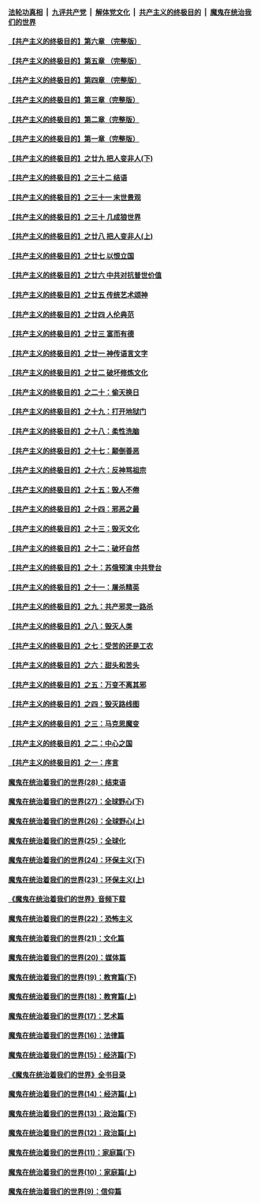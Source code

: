 ####  [法轮功真相](../../../../basic/blob/master/README.md?t=06240331) &nbsp;|&nbsp; [九评共产党](../../../../9ping.md/blob/master/README.md?t=06240331) &nbsp;|&nbsp; [解体党文化](../../../../jtdwh.md/blob/master/README.md?t=06240331)  &nbsp;|&nbsp; [共产主义的终极目的](../../../../gczydzjmd.md/blob/master/README.md?t=06240331) &nbsp;|&nbsp; [魔鬼在统治我们的世界](../../../../mgztzwmdsj.md/blob/master/README.md?t=06240331) 

#### [【共产主义的终极目的】第六章 （完整版）](../pages/nsc422/n11428913.md?t=06240331) 

#### [【共产主义的终极目的】第五章 （完整版）](../pages/nsc422/n11428912.md?t=06240331) 

#### [【共产主义的终极目的】第四章 （完整版）](../pages/nsc422/n11428907.md?t=06240331) 

#### [【共产主义的终极目的】第三章（完整版）](../pages/nsc422/n11428848.md?t=06240331) 

#### [【共产主义的终极目的】第二章（完整版）](../pages/nsc422/n11428831.md?t=06240331) 

#### [【共产主义的终极目的】第一章（完整版）](../pages/nsc422/n11417651.md?t=06240331) 

#### [【共产主义的终极目的】之廿九 把人变非人(下)](../pages/nsc422/n11344140.md?t=06240331) 

#### [【共产主义的终极目的】之三十二 结语](../pages/nsc422/n11360535.md?t=06240331) 

#### [【共产主义的终极目的】之三十一 末世景观](../pages/nsc422/n11351129.md?t=06240331) 

#### [【共产主义的终极目的】之三十 几成狼世界](../pages/nsc422/n11348280.md?t=06240331) 

#### [【共产主义的终极目的】之廿八 把人变非人(上)](../pages/nsc422/n11340492.md?t=06240331) 

#### [【共产主义的终极目的】之廿七 以恨立国](../pages/nsc422/n11336944.md?t=06240331) 

#### [【共产主义的终极目的】之廿六 中共对抗普世价值](../pages/nsc422/n11324785.md?t=06240331) 

#### [【共产主义的终极目的】之廿五 传统艺术颂神](../pages/nsc422/n11296396.md?t=06240331) 

#### [【共产主义的终极目的】之廿四 人伦典范](../pages/nsc422/n11296397.md?t=06240331) 

#### [【共产主义的终极目的】之廿三 富而有德](../pages/nsc422/n11283598.md?t=06240331) 

#### [【共产主义的终极目的】之廿一 神传语言文字](../pages/nsc422/n11263265.md?t=06240331) 

#### [【共产主义的终极目的】之廿二 破坏修炼文化](../pages/nsc422/n11245728.md?t=06240331) 

#### [【共产主义的终极目的】之二十：偷天换日](../pages/nsc422/n11238846.md?t=06240331) 

#### [【共产主义的终极目的】之十九：打开地狱门](../pages/nsc422/n11206376.md?t=06240331) 

#### [【共产主义的终极目的】之十八：柔性洗脑](../pages/nsc422/n11199994.md?t=06240331) 

#### [【共产主义的终极目的】之十七：颠倒善恶](../pages/nsc422/n11179782.md?t=06240331) 

#### [【共产主义的终极目的】之十六：反神骂祖宗](../pages/nsc422/n11166798.md?t=06240331) 

#### [【共产主义的终极目的】之十五：毁人不倦](../pages/nsc422/n11166792.md?t=06240331) 

#### [【共产主义的终极目的】之十四：邪恶之最](../pages/nsc422/n11150249.md?t=06240331) 

#### [【共产主义的终极目的】之十三：毁灭文化](../pages/nsc422/n11135227.md?t=06240331) 

#### [【共产主义的终极目的】之十二：破坏自然](../pages/nsc422/n11135214.md?t=06240331) 

#### [【共产主义的终极目的】之十：苏俄预演 中共登台](../pages/nsc422/n11118424.md?t=06240331) 

#### [【共产主义的终极目的】之十一：屠杀精英](../pages/nsc422/n11118442.md?t=06240331) 

#### [【共产主义的终极目的】之九：共产邪灵一路杀](../pages/nsc422/n11114139.md?t=06240331) 

#### [【共产主义的终极目的】之八：毁灭人类](../pages/nsc422/n11108503.md?t=06240331) 

#### [【共产主义的终极目的】之七：受苦的还是工农](../pages/nsc422/n11101809.md?t=06240331) 

#### [【共产主义的终极目的】之六：甜头和苦头](../pages/nsc422/n11096971.md?t=06240331) 

#### [【共产主义的终极目的】之五：万变不离其邪](../pages/nsc422/n11091285.md?t=06240331) 

#### [【共产主义的终极目的】之四：毁灭路线图](../pages/nsc422/n11086284.md?t=06240331) 

#### [【共产主义的终极目的】之三：马克思魔变](../pages/nsc422/n11061941.md?t=06240331) 

#### [【共产主义的终极目的】之二：中心之国](../pages/nsc422/n11047728.md?t=06240331) 

#### [【共产主义的终极目的】之一：序言](../pages/nsc422/n11086077.md?t=06240331) 

#### [魔鬼在统治着我们的世界(28)：结束语](../pages/nsc422/n10936246.md?t=06240331) 

#### [魔鬼在统治着我们的世界(27)：全球野心(下)](../pages/nsc422/n10928319.md?t=06240331) 

#### [魔鬼在统治着我们的世界(26)：全球野心(上)](../pages/nsc422/n10900318.md?t=06240331) 

#### [魔鬼在统治着我们的世界(25)：全球化](../pages/nsc422/n10788205.md?t=06240331) 

#### [魔鬼在统治着我们的世界(24)：环保主义(下)](../pages/nsc422/n10695307.md?t=06240331) 

#### [魔鬼在统治着我们的世界(23)：环保主义(上)](../pages/nsc422/n10688613.md?t=06240331) 

#### [《魔鬼在统治着我们的世界》音频下载](../pages/nsc422/n10635553.md?t=06240331) 

#### [魔鬼在统治着我们的世界(22)：恐怖主义](../pages/nsc422/n10614727.md?t=06240331) 

#### [魔鬼在统治着我们的世界(21)：文化篇](../pages/nsc422/n10597706.md?t=06240331) 

#### [魔鬼在统治着我们的世界(20)：媒体篇](../pages/nsc422/n10586579.md?t=06240331) 

#### [魔鬼在统治着我们的世界(19)：教育篇(下)](../pages/nsc422/n10564808.md?t=06240331) 

#### [魔鬼在统治着我们的世界(18)：教育篇(上)](../pages/nsc422/n10526970.md?t=06240331) 

#### [魔鬼在统治着我们的世界(17)：艺术篇](../pages/nsc422/n10499093.md?t=06240331) 

#### [魔鬼在统治着我们的世界(16)：法律篇](../pages/nsc422/n10485969.md?t=06240331) 

#### [魔鬼在统治着我们的世界(15)：经济篇(下)](../pages/nsc422/n10469975.md?t=06240331) 

#### [《魔鬼在统治着我们的世界》全书目录](../pages/nsc422/n10464261.md?t=06240331) 

#### [魔鬼在统治着我们的世界(14)：经济篇(上)](../pages/nsc422/n10457370.md?t=06240331) 

#### [魔鬼在统治着我们的世界(13)：政治篇(下)](../pages/nsc422/n10448270.md?t=06240331) 

#### [魔鬼在统治着我们的世界(12)：政治篇(上)](../pages/nsc422/n10444576.md?t=06240331) 

#### [魔鬼在统治着我们的世界(11)：家庭篇(下)](../pages/nsc422/n10440961.md?t=06240331) 

#### [魔鬼在统治着我们的世界(10)：家庭篇(上)](../pages/nsc422/n10435448.md?t=06240331) 

#### [魔鬼在统治着我们的世界(9)：信仰篇](../pages/nsc422/n10432159.md?t=06240331) 

